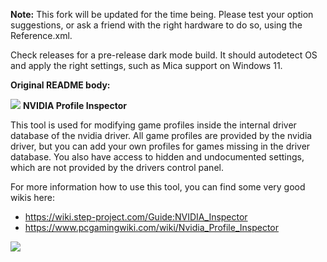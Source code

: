 **Note:**
This fork will be updated for the time being. 
Please test your option suggestions, or ask a friend with the right hardware to do so, using the Reference.xml.

Check releases for a pre-release dark mode build. 
It should autodetect OS and apply the right settings, such as Mica support on Windows 11.

**Original README body:**

![](/nspector/Images/n1-016.png) **NVIDIA Profile Inspector**

This tool is used for modifying game profiles inside the internal driver database of the nvidia driver.
All game profiles are provided by the nvidia driver, but you can add your own profiles for games missing in the driver database.
You also have access to hidden and undocumented settings, which are not provided by the drivers control panel.

For more information how to use this tool, you can find some very good wikis here:
* https://wiki.step-project.com/Guide:NVIDIA_Inspector
* https://www.pcgamingwiki.com/wiki/Nvidia_Profile_Inspector

![](npi_screenshot.png)
